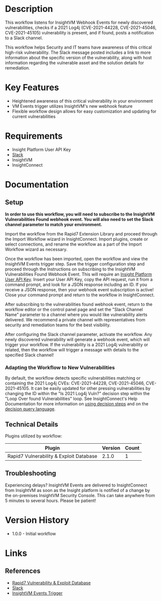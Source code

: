# Description

This workflow listens for InsightVM Webhook Events for newly discovered vulnerabilities, checks if a 2021 Log4j (CVE-2021-44228, CVE-2021-45046, CVE-2021-45105) vulnerability is present, and if found, posts a notification to a Slack channel.

This workflow helps Security and IT teams have awareness of this critical high-risk vulnerability. The Slack message posted includes a link to more information about the specific version of the vulnerability, along with host information regarding the vulnerable asset and the solution details for remediation.

# Key Features

* Heightened awareness of this critical vulnerability in your environment
* VM Events trigger utilizes InsightVM's new webhook feature
* Flexible workflow design allows for easy customization and updating for current vulnerabilities

# Requirements

* Insight Platform User API Key
* [Slack](https://insightconnect.help.rapid7.com/docs/configure-slack-for-chatops)
* InsightVM
* InsightConnect

# Documentation

## Setup

**In order to use this workflow, you will need to subscribe to the InsightVM Vulnerabilities Found webhook event. You will also need to set the Slack channel parameter to match your environment.**

Import the workflow from the Rapid7 Extension Library and proceed through the Import Workflow wizard in InsightConnect. Import plugins, create or select connections, and rename the workflow as a part of the Import Workflow wizard as necessary.

Once the workflow has been imported, open the workflow and view the InsightVM Events trigger step. Save the trigger configuration step and proceed through the Instructions on subscribing to the InsightVM Vulnerabilities Found Webhook Event. This will require an [Insight Platform User API Key](https://docs.rapid7.com/insight/managing-platform-api-keys#generating-a-user-key). Insert your User API Key, copy the API request, run it from a command prompt, and look for a JSON response including an ID. If you receive a JSON response, then your webhook event subscription is active! Close your command prompt and return to the workflow in InsightConnect.

After subscribing to the vulnerabilities found webhook event, return to the workflow editor or the control panel page and set the "Slack Channel Name" parameter to a channel where you would like vulnerability alerts delivered. We recommend a private channel with representatives from security and remediation teams for the best visibility.

After configuring the Slack channel parameter, activate the workflow. Any newly discovered vulnerability will generate a webhook event, which will trigger your workflow. If the vulnerability is a 2021 Log4j vulnerability or related, then the workflow will trigger a message with details to the specified Slack channel!

### Adapting the Workflow to New Vulnerabilities

By default, the workflow detects specific vulnerabilities matching or containing the 2021 Log4j CVEs: CVE-2021-44228, CVE-2021-45046, CVE-2021-45105. It can be easily updated for other pressing vulnerabilities by changing the ID within the "Is 2021 Log4j Vuln?" decision step within the "Loop Over found Vulnerabilities" loop. See InsightConnect's Help Documentation for more information on [using decision steps](https://docs.rapid7.com/insightconnect/lesson-4-use-decision-steps/#lesson-4-use-decision-steps) and on the [decision query language](https://docs.rapid7.com/insightconnect/format-query-language/#operators).
 
## Technical Details

Plugins utilized by workflow:

|Plugin|Version|Count|
|----|----|--------|
|Rapid7 Vulnerability & Exploit Database|2.1.0|1|


## Troubleshooting

Experiencing delays? InsightVM Events are delivered to InsightConnect from InsightVM as soon as the Insight platform is notified of a change by the on-premises InsightVM Security Console. This can take anywhere from 5 minutes to several hours. Please be patient!

# Version History

* 1.0.0 - Initial workflow

# Links

## References

* [Rapid7 Vulnerability & Exploit Database](https://rapid7.com/db)
* [Slack](https://slack.com)
* [InsightVM Events Trigger](https://docs.rapid7.com/insightconnect/set-up-an-insightvm-events-trigger)